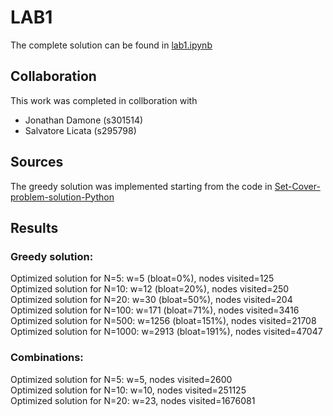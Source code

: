 # LAB1
The complete solution can be found in [lab1.ipynb](https://github.com/scoleri-mr/computational_intelligence_2022_301841/blob/main/lab1/lab1.ipynb)
## Collaboration
This work was completed in collboration with
- Jonathan Damone (s301514)
- Salvatore Licata (s295798)

## Sources
The greedy solution was implemented starting from the code in [Set-Cover-problem-solution-Python](https://github.com/AndreaRubbi/Set-Cover-problem-solution-Python/blob/master/Greedy.py)

## Results
### Greedy solution:
Optimized solution for N=5: w=5 (bloat=0%), nodes visited=125  
Optimized solution for N=10: w=12 (bloat=20%), nodes visited=250  
Optimized solution for N=20: w=30 (bloat=50%), nodes visited=204  
Optimized solution for N=100: w=171 (bloat=71%), nodes visited=3416  
Optimized solution for N=500: w=1256 (bloat=151%), nodes visited=21708  
Optimized solution for N=1000: w=2913 (bloat=191%), nodes visited=47047

### Combinations:
Optimized solution for N=5: w=5, nodes visited=2600  
Optimized solution for N=10: w=10, nodes visited=251125  
Optimized solution for N=20: w=23, nodes visited=1676081  
